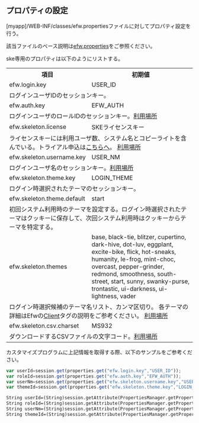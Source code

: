 ## プロパティの設定

[myapp]/WEB-INF/classes/efw.propertiesファイルに対してプロパティ設定を行う。

該当ファイルのベース説明は[efw.properties](https://github.com/efwGrp/efw4.X/blob/master/help/properties.web.md)をご参照ください。

ske専用のプロパティは以下のようにリストする。

<table>
  <tr><th>項目</th><th>初期値</th></tr>
  <tr><td>efw.login.key</td><td>USER_ID</td></tr>
  <tr><td colspan=2>ログインユーザIDのセッションキー。
  </td></tr>
  <tr><td>efw.auth.key</td><td>EFW_AUTH</td></tr>
  <tr><td colspan=2>ログインユーザのロールIDのセッションキー。<a href="https://efwgrp.github.io/ske_image/svg/properties.auth.key.svg">利用場所</a></td></tr>
  <tr><td>efw.skeleton.license</td><td>SKEライセンスキー</td></tr>
  <tr><td colspan=2>ライセンスキーには利用ユーザ数、システム名とコピーライトを含んでいる。トライアル申込は<a href="https://escco-demo.escco.co.jp/lic4ske/index.jsp" target="_blank">こちらへ</a>。
  <a href="https://efwgrp.github.io/ske_image/svg/properties.license.svg">利用場所</a></td></tr>
  <tr><td>efw.skeleton.username.key</td><td>USER_NM</td></tr>
  <tr><td colspan=2>ログインユーザ名のセッションキー。<a href="https://efwgrp.github.io/ske_image/svg/properties.username.svg">利用場所</a></td></tr>
  <tr><td>efw.skeleton.theme.key</td><td>LOGIN_THEME</td></tr>
  <tr><td colspan=2>ログイン時選択されたテーマのセッションキー。</td></tr>
  <tr><td>efw.skeleton.theme.default</td><td>start</td></tr>
  <tr><td colspan=2>初回システム利用時のテーマを設定する。ログイン時選択されたテーマはクッキーに保存して、次回システム利用時はクッキーからテーマを特定する。</td></tr>
  <tr><td>efw.skeleton.themes</td><td>base, black-tie, blitzer, cupertino, dark-hive, dot-luv, eggplant, excite-bike, flick, hot-sneaks, humanity, le-frog, mint-choc, overcast, pepper-grinder, redmond, smoothness, south-street, start, sunny, swanky-purse, trontastic, ui-darkness, ui-lightness, vader</td></tr>
  <tr><td colspan=2>ログイン時選択候補のテーマ名リスト、カンマ区切り。
  各テーマの詳細はEfwの<a href="https://github.com/efwGrp/efw4.X/blob/master/help/tag.client.md">Client</a>タグの説明をご参考ください。
  <a href="https://efwgrp.github.io/ske_image/svg/properties.themes.svg">利用場所</a></td></tr>
  <tr><td>efw.skeleton.csv.charset</td><td>MS932</td></tr>
  <tr><td colspan=2>ダウンロードするCSVファイルの文字コード。<a href="https://efwgrp.github.io/ske_image/svg/properties.csv.charset.svg">利用場所</a></td></tr>
</table>

カスタマイズプログラムに上記情報を取得する際、以下のサンプルをご参考ください。

```js
var userId=session.get(properties.get("efw.login.key","USER_ID"));
var roleId=session.get(properties.get("efw.auth.key","EFW_AUTH"));
var userNm=session.get(properties.get("efw.skeleton.username.key","USER_NM"));
var themeId=session.get(properties.get("efw.skeleton.theme.key","LOGIN_THEME"));
```
```jsp
String userId=(String)session.getAttribute(PropertiesManager.getProperty("efw.login.key", "USER_ID"));
String roleId=(String)session.getAttribute(PropertiesManager.getProperty("efw.auth.key", "EFW_AUTH"));
String userNm=(String)session.getAttribute(PropertiesManager.getProperty("efw.skeleton.username.key", "USER_NM"));
String themeId=(String)session.getAttribute(PropertiesManager.getProperty("efw.skeleton.theme.key", "LOGIN_THEME"));

```
